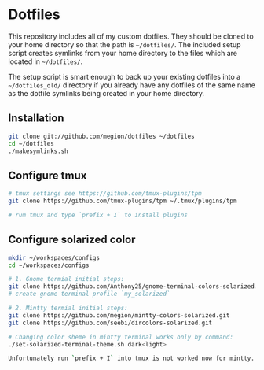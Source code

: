 Dotfiles
========
This repository includes all of my custom dotfiles.  They should be cloned to
your home directory so that the path is `~/dotfiles/`.  The included setup
script creates symlinks from your home directory to the files which are located
in `~/dotfiles/`.

The setup script is smart enough to back up your existing dotfiles into a
`~/dotfiles_old/` directory if you already have any dotfiles of the same name as
the dotfile symlinks being created in your home directory.

Installation
------------

``` bash
git clone git://github.com/megion/dotfiles ~/dotfiles
cd ~/dotfiles
./makesymlinks.sh
```

Configure tmux
--------------

``` bash
# tmux settings see https://github.com/tmux-plugins/tpm
git clone https://github.com/tmux-plugins/tpm ~/.tmux/plugins/tpm

# rum tmux and type `prefix + I` to install plugins
```

Configure solarized color
-------------------------

``` bash
mkdir ~/workspaces/configs
cd ~/workspaces/configs

# 1. Gnome termial initial steps:
git clone https://github.com/Anthony25/gnome-terminal-colors-solarized.git 
# create gnome terminal profile `my_solarized`

# 2. Mintty termial initial steps:
git clone https://github.com/megion/mintty-colors-solarized.git 
git clone https://github.com/seebi/dircolors-solarized.git

# Changing color sheme in mintty terminal works only by command:
./set-solarized-terminal-theme.sh dark<light>

Unfortunately run `prefix + I` into tmux is not worked now for mintty.
```

